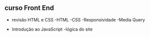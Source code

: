 ## curso Front End

- revisão HTML e CSS
    -HTML
    -CSS
    -Responsividade
    -Media Query


- Introdução ao JavaScript
    -lógica do site